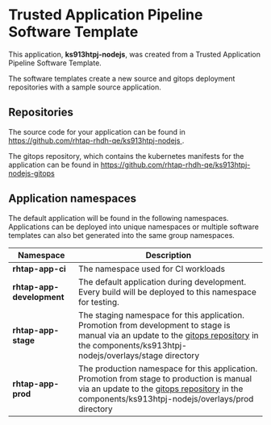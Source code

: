 # Trusted Application Pipeline Software Template

This application, **ks913htpj-nodejs**, was created from a Trusted Application Pipeline Software Template.

The software templates create a new source and gitops deployment repositories with a sample source application. 

## Repositories

The source code for your application can be found in [https://github.com/rhtap-rhdh-qe/ks913htpj-nodejs ](https://github.com/rhtap-rhdh-qe/ks913htpj-nodejs ).
 
The gitops repository, which contains the kubernetes manifests for the application can be found in 
[https://github.com/rhtap-rhdh-qe/ks913htpj-nodejs-gitops ](https://github.com/rhtap-rhdh-qe/ks913htpj-nodejs-gitops ) 

## Application namespaces 

The default application will be found in the following namespaces. Applications can be deployed into unique namespaces or multiple software templates can also bet generated into the same group namespaces.  

|  Namespace   |  Description   |  
| -------- | -------- |
| **rhtap-app-ci** | The namespace used for CI workloads |
| **rhtap-app-development** | The default application during development. Every build will be deployed to this namespace for testing. |
| **rhtap-app-stage** | The staging namespace for this application. Promotion from development to stage is manual via an update to the [gitops repository](https://github.com/rhtap-rhdh-qe/ks913htpj-nodejs-gitops ) in the components/ks913htpj-nodejs/overlays/stage directory |
| **rhtap-app-prod** | The production namespace for this application. Promotion from stage to production is manual via an update to the [gitops repository](https://github.com/rhtap-rhdh-qe/ks913htpj-nodejs-gitops ) in the components/ks913htpj-nodejs/overlays/prod directory |